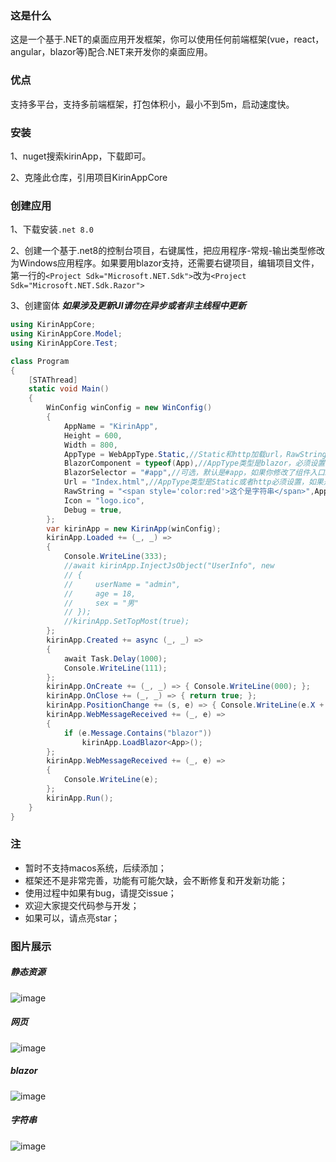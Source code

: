 ### 这是什么
这是一个基于.NET的桌面应用开发框架，你可以使用任何前端框架(vue，react，angular，blazor等)配合.NET来开发你的桌面应用。

### 优点
支持多平台，支持多前端框架，打包体积小，最小不到5m，启动速度快。

### 安装
1、nuget搜索kirinApp，下载即可。

2、克隆此仓库，引用项目KirinAppCore

### 创建应用
1、下载安装`.net 8.0`

2、创建一个基于.net8的控制台项目，右键属性，把应用程序-常规-输出类型修改为Windows应用程序。如果要用blazor支持，还需要右键项目，编辑项目文件，第一行的`<Project Sdk="Microsoft.NET.Sdk">`改为`<Project Sdk="Microsoft.NET.Sdk.Razor">`

3、创建窗体 ***如果涉及更新UI请勿在异步或者非主线程中更新***
``` C#
using KirinAppCore;
using KirinAppCore.Model;
using KirinAppCore.Test;

class Program
{
    [STAThread]
    static void Main()
    {
        WinConfig winConfig = new WinConfig()
        {
            AppName = "KirinApp",
            Height = 600,
            Width = 800,
            AppType = WebAppType.Static,//Static和http加载url，RawString加载RawString
            BlazorComponent = typeof(App),//AppType类型是blazor，必须设置
            BlazorSelector = "#app",//可选，默认是#app，如果你修改了组件入口id，则必须设置
            Url = "Index.html",//AppType类型是Static或者http必须设置，如果是http则是一个完整的uri地址，如果是Static则是相对路径（相对于软件根目录）
            RawString = "<span style='color:red'>这个是字符串</span>",AppType类型RawString
            Icon = "logo.ico",
            Debug = true,
        };
        var kirinApp = new KirinApp(winConfig);
        kirinApp.Loaded += (_, _) =>
        {
            Console.WriteLine(333);
            //await kirinApp.InjectJsObject("UserInfo", new
            // {
            //     userName = "admin",
            //     age = 18,
            //     sex = "男"
            // });
            //kirinApp.SetTopMost(true);
        };
        kirinApp.Created += async (_, _) =>
        {
            await Task.Delay(1000);
            Console.WriteLine(111);
        };
        kirinApp.OnCreate += (_, _) => { Console.WriteLine(000); };
        kirinApp.OnClose += (_, _) => { return true; };
        kirinApp.PositionChange += (s, e) => { Console.WriteLine(e.X + ":" + e.Y); };
        kirinApp.WebMessageReceived += (_, e) =>
        {
            if (e.Message.Contains("blazor"))
                kirinApp.LoadBlazor<App>();
        };
        kirinApp.WebMessageReceived += (_, e) =>
        {
            Console.WriteLine(e);
        };
        kirinApp.Run();
    }
}
```

### 注
 - 暂时不支持macos系统，后续添加；
 - 框架还不是非常完善，功能有可能欠缺，会不断修复和开发新功能；
 - 使用过程中如果有bug，请提交issue；
 - 欢迎大家提交代码参与开发；
 - 如果可以，请点亮star；

### 图片展示
##### 静态资源
![image](https://github.com/user-attachments/assets/00a70b0c-a4e9-43f5-afc4-9aa9e2541f40)
##### 网页
![image](https://github.com/user-attachments/assets/7393136f-69d5-49e6-a451-a84ef7027fac)
##### blazor
![image](https://github.com/user-attachments/assets/f7ed8d1b-7125-412f-9ecb-2eb141f0b10a)
##### 字符串
![image](https://github.com/user-attachments/assets/0c9ab315-a68e-4a63-9f41-5030d600aac9)




